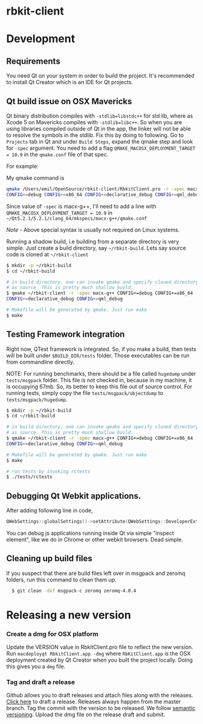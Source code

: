 rbkit-client
============


# Development

## Requirements

You need Qt on your system in order to build the project. It's recommended to
install Qt Creator which is an IDE for Qt projects.

## Qt build issue on OSX Mavericks

Qt binary distribution compiles with `-stdlib=libstdc++` for std lib,
where as Xcode 5 on Mavericks compiles with `-stdlib=libc++`. So when you
are using libraries compiled outside of Qt in the app, the linker will not
be able to resolve the symbols in the stdlib. Fix this by doing to following.
Go to `Projects` tab in Qt and under `Build Steps`, expand the qmake step and
look for `-spec` argument. You need to add a flag `QMAKE_MACOSX_DEPLOYMENT_TARGET = 10.9`
in the `qmake.conf` file of that spec.

For example:

My qmake command is

```bash
qmake /Users/emil/OpenSource/rbkit-client/RbkitClient.pro -r -spec macx-g++
CONFIG+=debug CONFIG+=x86_64 CONFIG+=declarative_debug CONFIG+=qml_debug
```

Since value of `-spec` is macx-g++, I'll need to add a line with
`QMAKE_MACOSX_DEPLOYMENT_TARGET = 10.9` in `~/Qt5.2.1/5.2.1/clang_64/mkspecs/macx-g++/qmake.conf`

*Note* - Above special syntax is usually not required on Linux systems.

Running a shadow build, i.e building from a separate directory is very
simple. Just create a build directory, say `~/rbkit-build`. Lets say
source code is cloned at `~/rbkit-client`

```bash
$ mkdir -p ~/rbkit-build
$ cd ~/rbkit-build

# in build directory, one can invoke qmake and specify cloned directory
# as source. This is pretty much shallow build.
$ qmake ~/rbkit-client -r -spec macx-g++ CONFIG+=debug CONFIG+=x86_64
CONFIG+=declarative_debug CONFIG+=qml_debug

# Makefile will be generated by qmake. Just run make
$ make
```

## Testing Framework integration
Right now, QTest framework is integrated. So, if you make a build, then
tests will be built under `$BUILD_DIR/tests` folder. Those executables
can be run from commandline directly.

NOTE: For running benchmarks, there should be a file called `hugedump`
under `tests/msgpack` folder. This file is not checked in, because in
my machine, it is occupying 67mb. So, its better to keep this file
out of source control. For running tests, simply copy the file
`tests/msgpack/objectdump` to `tests/msgpack/hugedump`.


```bash
$ mkdir -p ~/rbkit-build
$ cd ~/rbkit-build

# in build directory, one can invoke qmake and specify cloned directory
# as source. This is pretty much shallow build.
$ qmake ~/rbkit-client -r -spec macx-g++ CONFIG+=debug CONFIG+=x86_64
CONFIG+=declarative_debug CONFIG+=qml_debug

# Makefile will be generated by qmake. Just run make
$ make

# run tests by invoking rctests
$ ./tests/rctests
```

## Debugging Qt Webkit applications.

After adding following line in code,

```cpp
QWebSettings::globalSettings()->setAttribute(QWebSettings::DeveloperExtrasEnabled, true);
```

You can debug js applications running inside Qt via simple "inspect element", like we do in Chrome or
other webkit browsers. Dead simple.

## Cleaning up build files
If you suspect that there are build files left over in msgpack and zeromq folders,
run this command to clean them up.

```sh
  $ git clean -dxf msgpack-c zeromq zeromq-4.0.4
```

# Releasing a new version

### Create a dmg for OSX platform
Update the VERSION value in RbkitClient.pro file to reflect the new version.
Run `macdeployqt RbkitClient.app -dmg` where `RbKitClient.app` is the OSX deployment
created by Qt Creator when you built the project locally. Doing this gives you
a `dmg` file.

### Tag and draft a release
Github allows you to draft releases and attach files along with the releases.
[Click here](https://github.com/code-mancers/rbkit-client/releases/new) to draft
a release. Releases always happen from the master branch. Tag the commit with
the version to be released. We follow [semantic versioning](http://semver.org/).
Upload the dmg file on the release draft and submit.
